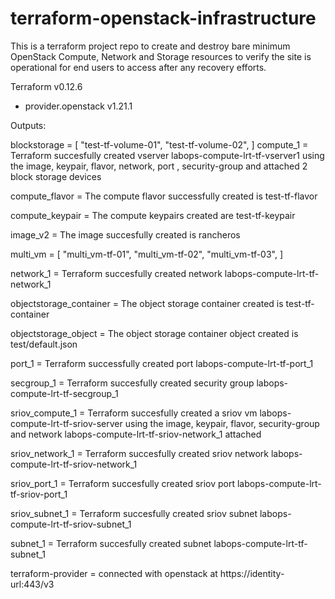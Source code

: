 # terraform-openstack-infrastructure
This is a terraform project repo to create and destroy bare minimum OpenStack Compute, Network and Storage resources to verify the site is operational for end users to access after any recovery efforts.

Terraform v0.12.6
+ provider.openstack v1.21.1

Outputs:

blockstorage = [
  "test-tf-volume-01",
  "test-tf-volume-02",
]
compute_1 = Terraform succesfully created vserver labops-compute-lrt-tf-vserver1 using the image, keypair, flavor, network, port , security-group and attached 2 block storage devices

compute_flavor = The compute flavor successfully created is test-tf-flavor

compute_keypair = The compute keypairs created are test-tf-keypair

image_v2 = The image succesfully created is rancheros

multi_vm = [
  "multi_vm-tf-01",
  "multi_vm-tf-02",
  "multi_vm-tf-03",
]

network_1 = Terraform succesfully created network labops-compute-lrt-tf-network_1

objectstorage_container = The object storage container created is test-tf-container

objectstorage_object = The object storage container object created is test/default.json

port_1 = Terraform successfully created port labops-compute-lrt-tf-port_1

secgroup_1 = Terraform succesfully created security group labops-compute-lrt-tf-secgroup_1

sriov_compute_1 = Terraform succesfully created a sriov vm labops-compute-lrt-tf-sriov-server using the image, keypair, flavor, security-group and network labops-compute-lrt-tf-sriov-network_1 attached

sriov_network_1 = Terraform succesfully created sriov network labops-compute-lrt-tf-sriov-network_1

sriov_port_1 = Terraform succesfully created sriov port labops-compute-lrt-tf-sriov-port_1

sriov_subnet_1 = Terraform succesfully created sriov subnet labops-compute-lrt-tf-sriov-subnet_1

subnet_1 = Terraform succesfully created subnet labops-compute-lrt-tf-subnet_1

terraform-provider = connected with openstack at https://identity-url:443/v3
